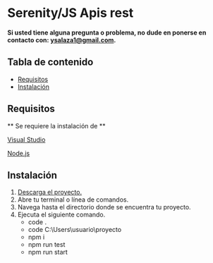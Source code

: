 # Serenity/JS Apis rest

**Si usted tiene alguna pregunta o problema, no dude en ponerse en contacto con: ysalaza1@gmail.com.**

## Tabla de contenido

* [Requisitos](#requisitos)
* [Instalación](#instalación)


## Requisitos
** Se requiere la instalación de **

[Visual Studio ]( https://code.visualstudio.com)

[Node.js]( https://nodejs.org/)

 

## Instalación
1. [Descarga el proyecto.](https://github.com/YijanaM/ApiRest)
2. Abre tu terminal o línea de comandos.
3. Navega hasta el directorio donde se encuentra tu proyecto.  
4. Ejecuta el siguiente comando. 
    * code .
    * code C:\Users\usuario\proyecto
    * npm i 
    * npm run test 
    * npm run start 
